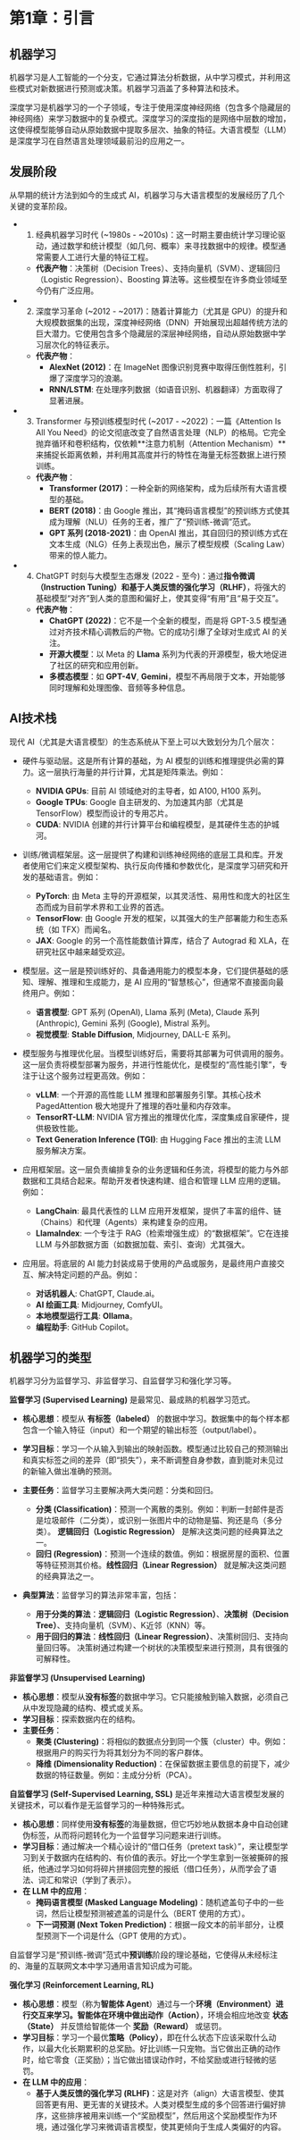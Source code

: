 # 第1章：引言

## 机器学习

机器学习是人工智能的一个分支，它通过算法分析数据，从中学习模式，并利用这些模式对新数据进行预测或决策。机器学习涵盖了多种算法和技术。

深度学习是机器学习的一个子领域，专注于使用深度神经网络（包含多个隐藏层的神经网络）来学习数据中的复杂模式。深度学习的深度指的是网络中层数的增加，这使得模型能够自动从原始数据中提取多层次、抽象的特征。大语言模型（LLM）是深度学习在自然语言处理领域最前沿的应用之一。

## 发展阶段

从早期的统计方法到如今的生成式 AI，机器学习与大语言模型的发展经历了几个关键的变革阶段。

- 1. 经典机器学习时代 (~1980s - ~2010s)：这一时期主要由统计学习理论驱动，通过数学和统计模型（如几何、概率）来寻找数据中的规律。模型通常需要人工进行大量的特征工程。

  -   **代表产物**：决策树（Decision Trees）、支持向量机（SVM）、逻辑回归（Logistic Regression）、Boosting 算法等。这些模型在许多商业领域至今仍有广泛应用。

- 2. 深度学习革命 (~2012 - ~2017)：随着计算能力（尤其是 GPU）的提升和大规模数据集的出现，深度神经网络（DNN）开始展现出超越传统方法的巨大潜力。它使用包含多个隐藏层的深层神经网络，自动从原始数据中学习层次化的特征表示。

  -   **代表产物**：
      -   **AlexNet (2012)**：在 ImageNet 图像识别竞赛中取得压倒性胜利，引爆了深度学习的浪潮。
      -   **RNN/LSTM**: 在处理序列数据（如语音识别、机器翻译）方面取得了显著进展。

- 3. Transformer 与预训练模型时代 (~2017 - ~2022)：一篇《Attention Is All You Need》的论文彻底改变了自然语言处理（NLP）的格局。它完全抛弃循环和卷积结构，仅依赖**注意力机制（Attention Mechanism）**来捕捉长距离依赖，并利用其高度并行的特性在海量无标签数据上进行预训练。
  -   **代表产物**：
      -   **Transformer (2017)**：一种全新的网络架构，成为后续所有大语言模型的基础。
      -   **BERT (2018)**：由 Google 推出，其“掩码语言模型”的预训练方式使其成为理解（NLU）任务的王者，推广了“预训练-微调”范式。
      -   **GPT 系列 (2018-2021)**：由 OpenAI 推出，其自回归的预训练方式在文本生成（NLG）任务上表现出色，展示了模型规模（Scaling Law）带来的惊人能力。

- 4. ChatGPT 时刻与大模型生态爆发 (2022 - 至今)：通过**指令微调（Instruction Tuning）**和**基于人类反馈的强化学习（RLHF）**，将强大的基础模型“对齐”到人类的意图和偏好上，使其变得“有用”且“易于交互”。
  -   **代表产物**：
      -   **ChatGPT (2022)**：它不是一个全新的模型，而是将 GPT-3.5 模型通过对齐技术精心调教后的产物。它的成功引爆了全球对生成式 AI 的关注。
      -   **开源大模型**：以 Meta 的 **Llama** 系列为代表的开源模型，极大地促进了社区的研究和应用创新。
      -   **多模态模型**：如 **GPT-4V**, **Gemini**，模型不再局限于文本，开始能够同时理解和处理图像、音频等多种信息。

## AI技术栈

现代 AI（尤其是大语言模型）的生态系统从下至上可以大致划分为几个层次：

- 硬件与驱动层。这是所有计算的基础，为 AI 模型的训练和推理提供必需的算力。这一层执行海量的并行计算，尤其是矩阵乘法。例如：

  -   **NVIDIA GPUs**: 目前 AI 领域绝对的主导者，如 A100, H100 系列。
  -   **Google TPUs**: Google 自主研发的、为加速其内部（尤其是 TensorFlow）模型而设计的专用芯片。
  -   **CUDA**: NVIDIA 创建的并行计算平台和编程模型，是其硬件生态的护城河。

- 训练/微调框架层。这一层提供了构建和训练神经网络的底层工具和库。开发者使用它们来定义模型架构、执行反向传播和参数优化，是深度学习研究和开发的基础语言。例如：

  -   **PyTorch**: 由 Meta 主导的开源框架，以其灵活性、易用性和庞大的社区生态而成为目前学术界和工业界的首选。
  -   **TensorFlow**: 由 Google 开发的框架，以其强大的生产部署能力和生态系统（如 TFX）而闻名。
  -   **JAX**: Google 的另一个高性能数值计算库，结合了 Autograd 和 XLA，在研究社区中越来越受欢迎。

- 模型层。这一层是预训练好的、具备通用能力的模型本身，它们提供基础的感知、理解、推理和生成能力，是 AI 应用的“智慧核心”，但通常不直接面向最终用户。例如：

  -   **语言模型**: GPT 系列 (OpenAI), Llama 系列 (Meta), Claude 系列 (Anthropic), Gemini 系列 (Google), Mistral 系列。
  -   **视觉模型**: **Stable Diffusion**, Midjourney, DALL-E 系列。

- 模型服务与推理优化层。当模型训练好后，需要将其部署为可供调用的服务。这一层负责将模型部署为服务，并进行性能优化，是模型的“高性能引擎”，专注于让这个服务过程更高效。例如：

  -   **vLLM**: 一个开源的高性能 LLM 推理和部署服务引擎。其核心技术 PagedAttention 极大地提升了推理的吞吐量和内存效率。
  -   **TensorRT-LLM**: NVIDIA 官方推出的推理优化库，深度集成自家硬件，提供极致性能。
  -   **Text Generation Inference (TGI)**: 由 Hugging Face 推出的主流 LLM 服务解决方案。

- 应用框架层。这一层负责编排复杂的业务逻辑和任务流，将模型的能力与外部数据和工具结合起来。帮助开发者快速构建、组合和管理 LLM 应用的逻辑。例如：

  -   **LangChain**: 最具代表性的 LLM 应用开发框架，提供了丰富的组件、链（Chains）和代理（Agents）来构建复杂的应用。
  -   **LlamaIndex**: 一个专注于 RAG（检索增强生成）的“数据框架”。它在连接 LLM 与外部数据方面（如数据加载、索引、查询）尤其强大。

- 应用层。将底层的 AI 能力封装成易于使用的产品或服务，是最终用户直接交互、解决特定问题的产品。例如：

  -   **对话机器人**: ChatGPT, Claude.ai。
  -   **AI 绘画工具**: Midjourney, ComfyUI。
  -   **本地模型运行工具**: **Ollama**。
  -   **编程助手**: GitHub Copilot。

## 机器学习的类型

机器学习分为监督学习、非监督学习、自监督学习和强化学习等。

**监督学习 (Supervised Learning)** 是最常见、最成熟的机器学习范式。

-   **核心思想**：模型从 **有标签（labeled）** 的数据中学习。数据集中的每个样本都包含一个输入特征（input）和一个期望的输出标签（output/label）。
-   **学习目标**：学习一个从输入到输出的映射函数。模型通过比较自己的预测输出和真实标签之间的差异（即“损失”），来不断调整自身参数，直到能对未见过的新输入做出准确的预测。
-   **主要任务**：监督学习主要解决两大类问题：分类和回归。
    -   **分类 (Classification)**：预测一个离散的类别。例如：判断一封邮件是否是垃圾邮件（二分类），或识别一张图片中的动物是猫、狗还是鸟（多分类）。 **逻辑回归（Logistic Regression）** 是解决这类问题的经典算法之一。
    -   **回归 (Regression)**：预测一个连续的数值。例如：根据房屋的面积、位置等特征预测其价格。**线性回归（Linear Regression）** 就是解决这类问题的经典算法之一。

-   **典型算法**：监督学习的算法非常丰富，包括：
    -   **用于分类的算法**：**逻辑回归（Logistic Regression）**、**决策树（Decision Tree）**、支持向量机（SVM）、K近邻（KNN）等。
    -   **用于回归的算法**：**线性回归（Linear Regression）**、决策树回归、支持向量回归等。
    决策树通过构建一个树状的决策模型来进行预测，具有很强的可解释性。

**非监督学习 (Unsupervised Learning)**

-   **核心思想**：模型从**没有标签**的数据中学习。它只能接触到输入数据，必须自己从中发现隐藏的结构、模式或关系。
-   **学习目标**：探索数据内在的结构。
-   **主要任务**：
    -   **聚类 (Clustering)**：将相似的数据点分到同一个簇（cluster）中。例如：根据用户的购买行为将其划分为不同的客户群体。
    -   **降维 (Dimensionality Reduction)**：在保留数据主要信息的前提下，减少数据的特征数量。例如：主成分分析（PCA）。

**自监督学习 (Self-Supervised Learning, SSL)** 是近年来推动大语言模型发展的关键技术，可以看作是无监督学习的一种特殊形式。

-   **核心思想**：同样使用**没有标签**的海量数据，但它巧妙地从数据本身中自动创建伪标签，从而将问题转化为一个监督学习问题来进行训练。
-   **学习目标**：通过解决一个精心设计的“借口任务（pretext task）”，来让模型学习到关于数据内在结构的、有价值的表示。好比一个学生拿到一张被撕碎的报纸，他通过学习如何将碎片拼接回完整的报纸（借口任务），从而学会了语法、词汇和常识（学到了表示）。
-   **在 LLM 中的应用**：
    -   **掩码语言模型 (Masked Language Modeling)**：随机遮盖句子中的一些词，然后让模型预测被遮盖的词是什么（BERT 使用的方式）。
    -   **下一词预测 (Next Token Prediction)**：根据一段文本的前半部分，让模型预测下一个词是什么（GPT 使用的方式）。

自监督学习是“预训练-微调”范式中**预训练**阶段的理论基础，它使得从未经标注的、海量的互联网文本中学习通用语言知识成为可能。

**强化学习 (Reinforcement Learning, RL)**

-   **核心思想**：模型（称为**智能体 Agent**）通过与一个**环境（Environment）**进行交互来学习。智能体在环境中做出**动作（Action）**，环境会相应地改变 **状态（State）** 并反馈给智能体一个 **奖励（Reward）** 或惩罚。
-   **学习目标**：学习一个最优**策略（Policy）**，即在什么状态下应该采取什么动作，以最大化长期累积的总奖励。好比训练一只宠物。当它做出正确的动作时，给它零食（正奖励）；当它做出错误动作时，不给奖励或进行轻微的惩罚。
-   **在 LLM 中的应用**：
    -   **基于人类反馈的强化学习 (RLHF)**：这是对齐（align）大语言模型、使其回答更有用、更无害的关键技术。人类对模型生成的多个回答进行偏好排序，这些排序被用来训练一个“奖励模型”，然后用这个奖励模型作为环境，通过强化学习来微调语言模型，使其更倾向于生成人类偏好的内容。
